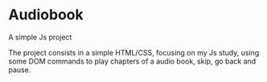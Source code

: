 # Audiobook
A simple Js project


The project consists in a simple HTML/CSS, focusing on my Js study, using some DOM commands to play chapters of a audio book, skip, go back and pause. 
